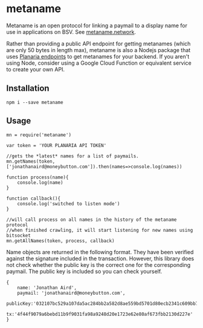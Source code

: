 # metaname
 
Metaname is an open protocol for linking a paymail to a display name for use in applications on BSV. 
See [metaname.network](https://www.metaname.network). 
 
Rather than providing a public API endpoint for getting metanames (which are only 50 bytes in length max), metaname is also a Nodejs package that uses [Planaria endpoints](https://grid.planaria.network/) to get metanames for your backend. If you aren't using Node, consider using
a Google Cloud Function or equivalent service to create your own API. 
 
## Installation 
 
`npm i --save metaname` 
 
## Usage 
 
```
mn = require('metaname') 
 
var token = 'YOUR PLANARIA API TOKEN'

//gets the *latest* names for a list of paymails.  
mn.getNames(token, ['jonathanaird@moneybutton.com']).then(names=>console.log(names)) 
 
function process(name){
    console.log(name)
} 
 
function callback(){
    console.log('switched to listen mode')
}

//will call process on all names in the history of the metaname protocol
//when finished crawling, it will start listening for new names using bitsocket
mn.getAllNames(token, process, callback) 
```
 
Name objects are returned in the following format. They have been verified
against the signature included in the transaction. However, this library
does not check whether the public key is the correct one for the corresponding
paymail. The public key is included so you can check yourself. 
 
```
{
    name: 'Jonathan Aird',
    paymail: 'jonathanaird@moneybutton.com',
    publicKey:'032107bc529a107da5ac284bb2a582d8ae559bd5701d80ecb2341c609bb7765c50',
    tx:'4f44f9079a6bebd11b9f9031fa98a9248d20e1723e62e80af673fbb2130d227e'
}
```